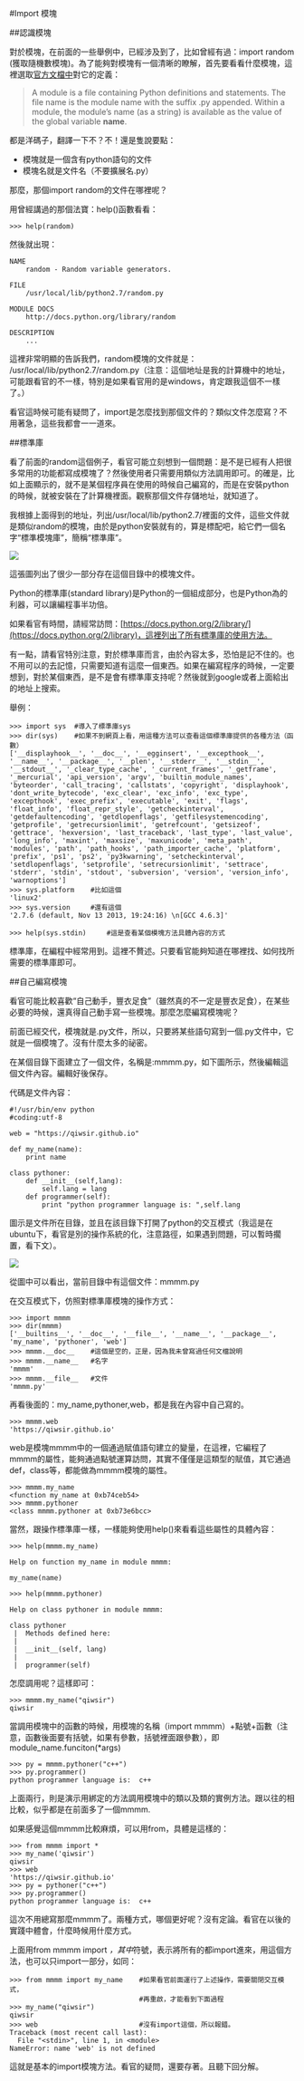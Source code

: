#Import 模塊

##認識模塊

對於模塊，在前面的一些舉例中，已經涉及到了，比如曾經有過：import random (獲取隨機數模塊)。為了能夠對模塊有一個清晰的瞭解，首先要看看什麼模塊，這裡選取[官方文檔中](https://docs.python.org/2/tutorial/modules.html)對它的定義：

>A module is a file containing Python definitions and statements. The file name is the module name with the suffix .py appended. Within a module, the module’s name (as a string) is available as the value of the global variable __name__.

都是洋碼子，翻譯一下不？不！還是隻說要點：

- 模塊就是一個含有python語句的文件
- 模塊名就是文件名（不要擴展名.py）

那麼，那個import random的文件在哪裡呢？

用曾經講過的那個法寶：help()函數看看：

    >>> help(random)

然後就出現：

    NAME
        random - Random variable generators.

    FILE
        /usr/local/lib/python2.7/random.py

    MODULE DOCS
        http://docs.python.org/library/random

    DESCRIPTION
        ...

這裡非常明顯的告訴我們，random模塊的文件就是： /usr/local/lib/python2.7/random.py（注意：這個地址是我的計算機中的地址，可能跟看官的不一樣，特別是如果看官用的是windows，肯定跟我這個不一樣了。）

看官這時候可能有疑問了，import是怎麼找到那個文件的？類似文件怎麼寫？不用著急，這些我都會一一道來。

##標準庫

看了前面的random這個例子，看官可能立刻想到一個問題：是不是已經有人把很多常用的功能都寫成模塊了？然後使用者只需要用類似方法調用即可。的確是，比如上面顯示的，就不是某個程序員在使用的時候自己編寫的，而是在安裝python的時候，就被安裝在了計算機裡面。觀察那個文件存儲地址，就知道了。

我根據上面得到的地址，列出/usr/local/lib/python2.7/裡面的文件，這些文件就是類似random的模塊，由於是python安裝就有的，算是標配吧，給它們一個名字“標準模塊庫”，簡稱“標準庫”。

![](https://raw.githubusercontent.com/qiwsir/ITArticles/master/Pictures/22201.png)

這張圖列出了很少一部分存在這個目錄中的模塊文件。

Python的標準庫(standard library)是Python的一個組成部分，也是Python為的利器，可以讓編程事半功倍。

如果看官有時間，請經常訪問：[https://docs.python.org/2/library/](https://docs.python.org/2/library)，這裡列出了所有標準庫的使用方法。

有一點，請看官特別注意，對於標準庫而言，由於內容太多，恐怕是記不住的。也不用可以的去記憶，只需要知道有這麼一個東西。如果在編寫程序的時候，一定要想到，對於某個東西，是不是會有標準庫支持呢？然後就到google或者上面給出的地址上搜索。

舉例：

    >>> import sys  #導入了標準庫sys
    >>> dir(sys)    #如果不到網頁上看，用這種方法可以查看這個標準庫提供的各種方法（函數）
    ['__displayhook__', '__doc__', '__egginsert', '__excepthook__', '__name__', '__package__', '__plen', '__stderr__', '__stdin__', '__stdout__', '_clear_type_cache', '_current_frames', '_getframe', '_mercurial', 'api_version', 'argv', 'builtin_module_names', 'byteorder', 'call_tracing', 'callstats', 'copyright', 'displayhook', 'dont_write_bytecode', 'exc_clear', 'exc_info', 'exc_type', 'excepthook', 'exec_prefix', 'executable', 'exit', 'flags', 'float_info', 'float_repr_style', 'getcheckinterval', 'getdefaultencoding', 'getdlopenflags', 'getfilesystemencoding', 'getprofile', 'getrecursionlimit', 'getrefcount', 'getsizeof', 'gettrace', 'hexversion', 'last_traceback', 'last_type', 'last_value', 'long_info', 'maxint', 'maxsize', 'maxunicode', 'meta_path', 'modules', 'path', 'path_hooks', 'path_importer_cache', 'platform', 'prefix', 'ps1', 'ps2', 'py3kwarning', 'setcheckinterval', 'setdlopenflags', 'setprofile', 'setrecursionlimit', 'settrace', 'stderr', 'stdin', 'stdout', 'subversion', 'version', 'version_info', 'warnoptions']
    >>> sys.platform    #比如這個
    'linux2'
    >>> sys.version     #還有這個
    '2.7.6 (default, Nov 13 2013, 19:24:16) \n[GCC 4.6.3]'

    >>> help(sys.stdin)     #這是查看某個模塊方法具體內容的方式

標準庫，在編程中經常用到。這裡不贅述。只要看官能夠知道在哪裡找、如何找所需要的標準庫即可。

##自己編寫模塊

看官可能比較喜歡“自己動手，豐衣足食”（雖然真的不一定是豐衣足食），在某些必要的時候，還真得自己動手寫一些模塊。那麼怎麼編寫模塊呢？

前面已經交代，模塊就是.py文件，所以，只要將某些語句寫到一個.py文件中，它就是一個模塊了。沒有什麼太多的祕密。

在某個目錄下面建立了一個文件，名稱是:mmmm.py，如下圖所示，然後編輯這個文件內容。編輯好後保存。

代碼是文件內容：

    #!/usr/bin/env python
    #coding:utf-8

    web = "https://qiwsir.github.io"

    def my_name(name):
        print name

    class pythoner:
        def __init__(self,lang):
            self.lang = lang
        def programmer(self):
            print "python programmer language is: ",self.lang

圖示是文件所在目錄，並且在該目錄下打開了python的交互模式（我這是在ubuntu下，看官是別的操作系統的化，注意路徑，如果遇到問題，可以暫時擱置，看下文）。

![](https://raw.githubusercontent.com/qiwsir/ITArticles/master/Pictures/22301.png)

從圖中可以看出，當前目錄中有這個文件：mmmm.py

在交互模式下，仿照對標準庫模塊的操作方式：

    >>> import mmmm
    >>> dir(mmmm)
    ['__builtins__', '__doc__', '__file__', '__name__', '__package__', 'my_name', 'pythoner', 'web']
    >>> mmmm.__doc__    #這個是空的，正是，因為我未曾寫過任何文檔說明
    >>> mmmm.__name__   #名字
    'mmmm'
    >>> mmmm.__file__   #文件
    'mmmm.py'

再看後面的：my_name,pythoner,web，都是我在內容中自己寫的。

    >>> mmmm.web
    'https://qiwsir.github.io'

web是模塊mmmm中的一個通過賦值語句建立的變量，在這裡，它編程了mmmm的屬性，能夠通過點號運算訪問，其實不僅僅是這類型的賦值，其它通過def，class等，都能做為mmmm模塊的屬性。

    >>> mmmm.my_name
    <function my_name at 0xb74ceb54>
    >>> mmmm.pythoner
    <class mmmm.pythoner at 0xb73e6bcc>

當然，跟操作標準庫一樣，一樣能夠使用help()來看看這些屬性的具體內容：

    >>> help(mmmm.my_name)

    Help on function my_name in module mmmm:

    my_name(name)

    >>> help(mmmm.pythoner)

    Help on class pythoner in module mmmm:

    class pythoner
     |  Methods defined here:
     |
     |  __init__(self, lang)
     |
     |  programmer(self)

怎麼調用呢？這樣即可：

    >>> mmmm.my_name("qiwsir")
    qiwsir

當調用模塊中的函數的時候，用模塊的名稱（import mmmm）+點號+函數（注意，函數後面要有括號，如果有參數，括號裡面跟參數），即 module_name.funciton(*args)

    >>> py = mmmm.pythoner("c++")
    >>> py.programmer()
    python programmer language is:  c++

上面兩行，則是演示用綁定的方法調用模塊中的類以及類的實例方法。跟以往的相比較，似乎都是在前面多了一個mmmm.

如果感覺這個mmmm比較麻煩，可以用from，具體是這樣的：

    >>> from mmmm import *
    >>> my_name('qiwsir')
    qiwsir
    >>> web
    'https://qiwsir.github.io'
    >>> py = pythoner("c++")
    >>> py.programmer()
    python programmer language is:  c++

這次不用總寫那麼mmmm了。兩種方式，哪個更好呢？沒有定論。看官在以後的實踐中體會，什麼時候用什麼方式。

上面用from mmmm import *，其中*符號，表示將所有的都import進來，用這個方法，也可以只import一部分，如同：

    >>> from mmmm import my_name    #如果看官前面運行了上述操作，需要關閉交互模式，
                                    #再重啟，才能看到下面過程
    >>> my_name("qiwsir")
    qiwsir
    >>> web                         #沒有import這個，所以報錯。
    Traceback (most recent call last):
      File "<stdin>", line 1, in <module>
    NameError: name 'web' is not defined

這就是基本的import模塊方法。看官的疑問，還要存著。且聽下回分解。
